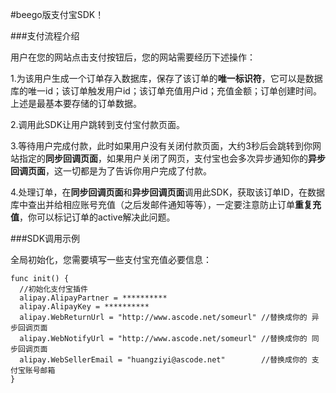 #beego版支付宝SDK！

###支付流程介绍

用户在您的网站点击支付按钮后，您的网站需要经历下述操作：

 1.为该用户生成一个订单存入数据库，保存了该订单的**唯一标识符**，它可以是数据库的唯一id；该订单触发用户id；该订单充值用户id；充值金额；订单创建时间。上述是最基本要存储的订单数据。

 2.调用此SDK让用户跳转到支付宝付款页面。

 3.等待用户完成付款，此时如果用户没有关闭付款页面，大约3秒后会跳转到你网站指定的**同步回调页面**，如果用户关闭了网页，支付宝也会多次异步通知你的**异步回调页面**，这一切都是为了告诉你用户完成了付款。

 4.处理订单，在**同步回调页面**和**异步回调页面**调用此SDK，获取该订单ID，在数据库中查出并给相应账号充值（之后发邮件通知等等），一定要注意防止订单**重复充值**，你可以标记订单的active解决此问题。

###SDK调用示例

全局初始化，您需要填写一些支付宝充值必要信息：

    func init() {
	  //初始化支付宝插件
	  alipay.AlipayPartner = **********
	  alipay.AlipayKey = **********
	  alipay.WebReturnUrl = "http://www.ascode.net/someurl" //替换成你的 异步回调页面
	  alipay.WebNotifyUrl = "http://www.ascode.net/someurl" //替换成你的 同步回调页面
	  alipay.WebSellerEmail = "huangziyi@ascode.net"        //替换成你的 支付宝账号邮箱
    }